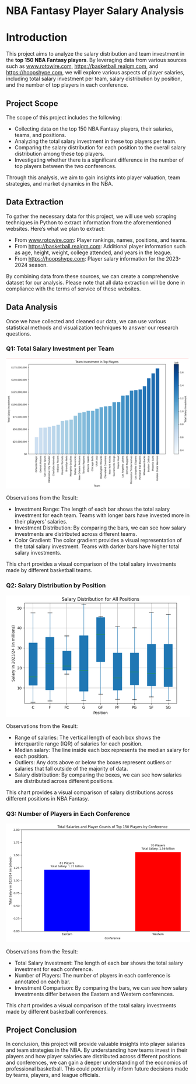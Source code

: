 <!DOCTYPE html>
<html>
<head>
    <h1>NBA Fantasy Player Salary Analysis</h1>
</head>
<body>

<h1>Introduction</h1>
<p>This project aims to analyze the salary distribution and team investment in the <b>top 150 NBA Fantasy players</b>. By leveraging data from various sources such as <a href="www.rotowire.com">www.rotowire.com</a>, <a href="https://basketball.realgm.com">https://basketball.realgm.com</a>, and <a href="https://hoopshype.com">https://hoopshype.com</a>, we will explore various aspects of player salaries, including total salary investment per team, salary distribution by position, and the number of top players in each conference.</p>

<h2>Project Scope</h2>
<p>The scope of this project includes the following:</p>
<ul>
    <li>Collecting data on the top 150 NBA Fantasy players, their salaries, teams, and positions.</li>
    <li>Analyzing the total salary investment in these top players per team.</li>
    <li>Comparing the salary distribution for each position to the overall salary distribution among these top players.</li>
    <li>Investigating whether there is a significant difference in the number of top players between the two conferences.</li>
</ul>
<p>Through this analysis, we aim to gain insights into player valuation, team strategies, and market dynamics in the NBA.</p>

<h2>Data Extraction</h2>
<p>To gather the necessary data for this project, we will use web scraping techniques in Python to extract information from the aforementioned websites. Here’s what we plan to extract:</p>
<ul>
    <li>From <a href="www.rotowire.com">www.rotowire.com</a>: Player rankings, names, positions, and teams.</li>
    <li>From <a href="https://basketball.realgm.com">https://basketball.realgm.com</a>: Additional player information such as age, height, weight, college attended, and years in the league.</li>
    <li>From <a href="https://hoopshype.com">https://hoopshype.com</a>: Player salary information for the 2023-2024 season.</li>
</ul>
<p>By combining data from these sources, we can create a comprehensive dataset for our analysis. Please note that all data extraction will be done in compliance with the terms of service of these websites.</p>

<h2>Data Analysis</h2>
<p>Once we have collected and cleaned our data, we can use various statistical methods and visualization techniques to answer our research questions.</p>

<h3>Q1: Total Salary Investment per Team</h3>
<img src="https://github.com/NelsonLi81/Python_Project_2/blob/main/24.08.2023_15.11.15_REC.png"></img>
<p>Observations from the Result:</p>
<ul>
    <li>Investment Range: The length of each bar shows the total salary investment for each team. Teams with longer bars have invested more in their players’ salaries.</li>
    <li>Investment Distribution: By comparing the bars, we can see how salary investments are distributed across different teams.</li>
    <li>Color Gradient: The color gradient provides a visual representation of the total salary investment. Teams with darker bars have higher total salary investments.</li>
</ul>
<p>This chart provides a visual comparison of the total salary investments made by different basketball teams.</p>

<h3>Q2: Salary Distribution by Position</h3>

<img src="https://github.com/NelsonLi81/Python_Project_2/blob/main/24.08.2023_15.15.19_REC.png"></img>

<p>Observations from the Result:</p>
<ul>
    <li>Range of salaries: The vertical length of each box shows the interquartile range (IQR) of salaries for each position.</li>
    <li>Median salary: The line inside each box represents the median salary for each position.</li>
    <li>Outliers: Any dots above or below the boxes represent outliers or salaries that fall outside of the majority of data.</li>
    <li>Salary distribution: By comparing the boxes, we can see how salaries are distributed across different positions.</li>
</ul>
<p>This chart provides a visual comparison of salary distributions across different positions in NBA Fantasy.</p>

<h3>Q3: Number of Players in Each Conference</h3>
<img src="https://github.com/NelsonLi81/Python_Project_2/blob/main/24.08.2023_15.15.45_REC.png"></img>
<p>Observations from the Result:</p>
<ul>
    <li>Total Salary Investment: The length of each bar shows the total salary investment for each conference.</li>
    <li>Number of Players: The number of players in each conference is annotated on each bar.</li>
    <li>Investment Comparison: By comparing the bars, we can see how salary investments differ between the Eastern and Western conferences.</li>
</ul>
<p>This chart provides a visual comparison of the total salary investments made by different basketball conferences.</p>

<h2>Project Conclusion</h2>
<p>In conclusion, this project will provide valuable insights into player salaries and team strategies in the NBA. By understanding how teams invest in their players and how player salaries are distributed across different positions and conferences, we can gain a deeper understanding of the economics of professional basketball. This could potentially inform future decisions made by teams, players, and league officials.</p>

</body>
</html>
